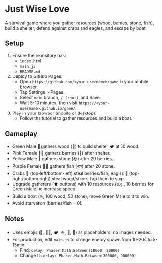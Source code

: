 # Just Wise Love

A survival game where you gather resources (wood, berries, stone, fish), build a shelter, defend against crabs and eagles, and escape by boat.

## Setup
1. Ensure the repository has:
   - `index.html`
   - `main.js`
   - `README.md`
2. Deploy to GitHub Pages:
   - Open `https://github.com/<your-username>/game` in your mobile browser.
   - Tap Settings > Pages.
   - Select `main` branch, `/ (root)`, and Save.
   - Wait 5-10 minutes, then visit `https://<your-username>.github.io/game/`.
3. Play in your browser (mobile or desktop):
   - Follow the tutorial to gather resources and build a boat.

## Gameplay
- Green Male 🧍 gathers wood (🌴) to build shelter 🏕️ at 50 wood.
- Pink Female 🧍‍♀️ gathers berries (🍓) after shelter.
- Yellow Male 🧍 gathers stone (🪨) after 20 berries.
- Purple Female 🧍‍♀️ gathers fish (🐟) after 20 stone.
- Crabs 🦀 (top-left/bottom-left) steal berries/fish; eagles 🦅 (top-right/bottom-right) steal wood/stone. Tap them to stop.
- Upgrade gatherers (⬆️ buttons) with 10 resources (e.g., 10 berries for Green Male) to increase speed.
- Build a boat (⛵, 100 wood, 50 stone), move Green Male to it to win.
- Avoid starvation (berries/fish = 0).

## Notes
- Uses emojis (🧍, 🧍‍♀️, 🏕️, ⛵, 🦀, 🦅) as placeholders; no images needed.
- For production, edit `main.js` to change enemy spawn from 10-20s to 5-15min:
  - Find: `delay: Phaser.Math.Between(10000, 20000)`
  - Change to: `delay: Phaser.Math.Between(300000, 900000)`

